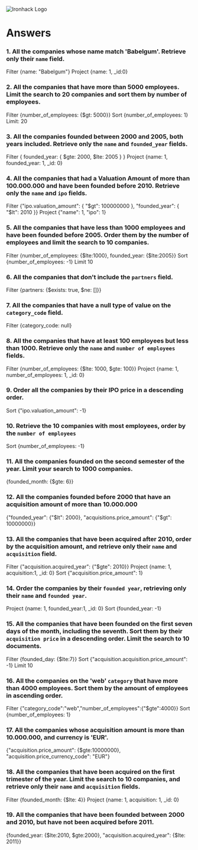 ![Ironhack Logo](https://i.imgur.com/1QgrNNw.png)

# Answers

### 1. All the companies whose name match 'Babelgum'. Retrieve only their `name` field.

Filter {name: "Babelgum"}
Project {name: 1, _id:0}

### 2. All the companies that have more than 5000 employees. Limit the search to 20 companies and sort them by **number of employees**.

Filter {number_of_employees: {$gt: 5000}}
Sort {number_of_employees: 1}
Limit: 20

### 3. All the companies founded between 2000 and 2005, both years included. Retrieve only the `name` and `founded_year` fields.

Filter { founded_year: { $gte: 2000, $lte: 2005 } }
Project {name: 1, founded_year: 1, _id: 0}

### 4. All the companies that had a Valuation Amount of more than 100.000.000 and have been founded before 2010. Retrieve only the `name` and `ipo` fields.

Filter {"ipo.valuation_amount": { "$gt": 100000000 }, "founded_year": { "$lt": 2010 }}
Project {"name": 1, "ipo": 1}

### 5. All the companies that have less than 1000 employees and have been founded before 2005. Order them by the number of employees and limit the search to 10 companies.

Filter {number_of_employees: {$lte:1000}, founded_year: {$lte:2005}}
Sort {number_of_employees: -1}
Limit 10

### 6. All the companies that don't include the `partners` field.

Filter {partners: {$exists: true, $ne: []}}

### 7. All the companies that have a null type of value on the `category_code` field.

Filter {category_code: null}

### 8. All the companies that have at least 100 employees but less than 1000. Retrieve only the `name` and `number of employees` fields.

Filter {number_of_employees: {$lte: 1000, $gte: 100}}
Project {name: 1, number_of_employees: 1, _id: 0}

### 9. Order all the companies by their IPO price in a descending order.

Sort {"ipo.valuation_amount": -1}

### 10. Retrieve the 10 companies with most employees, order by the `number of employees`

Sort {number_of_employees: -1}

### 11. All the companies founded on the second semester of the year. Limit your search to 1000 companies.

{founded_month: {$gte: 6}}

### 12. All the companies founded before 2000 that have an acquisition amount of more than 10.000.000

{"founded_year": {"$lt": 2000}, "acquisitions.price_amount": {"$gt": 10000000}}

### 13. All the companies that have been acquired after 2010, order by the acquisition amount, and retrieve only their `name` and `acquisition` field.

Filter {"acquisition.acquired_year": {"$gte": 2010}}
Project {name: 1, acquisition:1, _id: 0}
Sort {"acquisition.price_amount": 1}

### 14. Order the companies by their `founded year`, retrieving only their `name` and `founded year`.

Project {name: 1, founded_year:1, _id: 0}
Sort {founded_year: -1}

### 15. All the companies that have been founded on the first seven days of the month, including the seventh. Sort them by their `acquisition price` in a descending order. Limit the search to 10 documents.

Filter {founded_day: {$lte:7}}
Sort {"acquisition.acquisition.price_amount": -1}
Limit 10

### 16. All the companies on the 'web' `category` that have more than 4000 employees. Sort them by the amount of employees in ascending order.

Filter {"category_code":"web","number_of_employees":{"$gte":4000}}
Sort {number_of_employees: 1}

### 17. All the companies whose acquisition amount is more than 10.000.000, and currency is 'EUR'.

{"acquisition.price_amount": {$gte:10000000}, "acquisition.price_currency_code": "EUR"}

### 18. All the companies that have been acquired on the first trimester of the year. Limit the search to 10 companies, and retrieve only their `name` and `acquisition` fields.

Filter {founded_month: {$lte: 4}}
Project {name: 1, acquisition: 1, _id: 0}

### 19. All the companies that have been founded between 2000 and 2010, but have not been acquired before 2011.

{founded_year: {$lte:2010, $gte:2000}, "acquisition.acquired_year": {$lte: 2011}}
